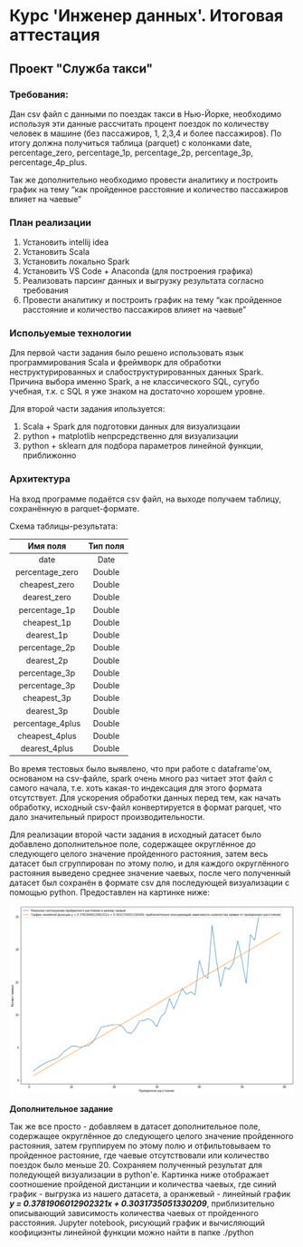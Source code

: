 # Курс 'Инженер данных'. Итоговая аттестация

## Проект "Служба такси"

### Требования:

Дан csv файл с данными по поездак такси в Нью-Йорке, необходимо используя эти данные рассчитать процент поездок по количеству человек в машине (без пассажиров, 1, 2,3,4 и более пассажиров). По итогу должна получиться таблица (parquet) с колонками date, percentage_zero, percentage_1p, percentage_2p, percentage_3p, percentage_4p_plus.

Так же дополнительно необходимо провести аналитику и построить график на тему “как пройденное расстояние и количество пассажиров влияет на чаевые”

### План реализации
1. Установить intellij idea
2. Установить Scala
3. Установить локально Spark
4. Установить VS Code + Anaconda (для построения графика)
5. Реализовать парсинг данных и выгрузку результата согласно требования
6. Провести аналитику и построить график на тему “как пройденное расстояние и количество пассажиров влияет на чаевые”

### Испольуемые технологии

Для первой части задания было решено использовать язык программирования Scala и фреймворк для обработки неструктурированных и слабоструктурированных данных Spark. Причина выбора именно Spark, а не классического SQL, сугубо учебная, т.к. с SQL я уже знаком на достаточно хорошем уровне.

Для второй части задания ипользуется:
1. Scala + Spark для подготовки данных для визуализцаии
2. python + matplotlib непрсредственно для визуализации
3. python + sklearn для подбора параметров линейной функции, приближонно

### Архитектура

На вход программе подаётся csv файл, на выходе получаем таблицу, сохранённую в parquet-формате.

Схема таблицы-результата:

| Имя поля  | Тип поля |
|:---------:|:--------:|
|  date   |   Date   |
| percentage_zero |  Double  |
| cheapest_zero |   Double   |
| dearest_zero |   Double   |
| percentage_1p |   Double   |
| cheapest_1p |   Double   |
| dearest_1p |   Double   |
| percentage_2p |   Double   |
| dearest_2p |   Double   |
| percentage_3p |   Double   |
| percentage_3p |   Double   |
| cheapest_3p |   Double   |
| dearest_3p |   Double   |
| percentage_4plus |Double   |
| cheapest_4plus |   Double   |
| dearest_4plus |   Double   |

Во время тестовых было выявлено, что при работе с dataframe'ом, основаном на csv-файле, spark очень много раз читает этот файл с самого начала, т.е. хоть какая-то индексация для этого формата отсутствует. Для ускорения обработки данных перед тем, как начать обработку, исходный csv-файл конвертируется в формат parquet, что дало значительный прирост производительности.

Для реализации второй части задания в исходный датасет было добавлено дополнительное поле, содержащее округлённое до следующего целого значение пройденного
растояния, затем весь датасет был сгруппирован по этому полю, и для каждого округлённого растояния выведено среднее значение чаевых, после чего полученный датасет был сохранён в формате csv для последующей визуализации с помощью python. Предоставлен на картинке ниже:

![](https://github.com/KurlesHS/de-attestation/blob/master/images/dist_and_tip.png?raw=true)


**Дополнительное задание**

Так же все просто - добавляем в датасет дополнительное поле, содержащее округлённое до следующего целого значение пройденного
растояния, затем группируем по этому полю и отфильтовываем то пройденное растояние, где чаевые отсутствовали или количество
поездок было меньше 20. Сохраняем полученный результат для поледующей визуализации в python'е.
Картинка ниже отображает соотношение пройденой дистанции и количества чаевых, где синий график - выгрузка из нашего
датасета, а оранжевый - линейный график  **_y = 0.3781906012902321x + 0.3031735051330209_**, приблизительно
описывающий зависимость количества чаевых от пройденного расстояния. Jupyter notebook, рисующий график и вычисляющий
коофициэнты линейной функции можно найти в папке ./python
